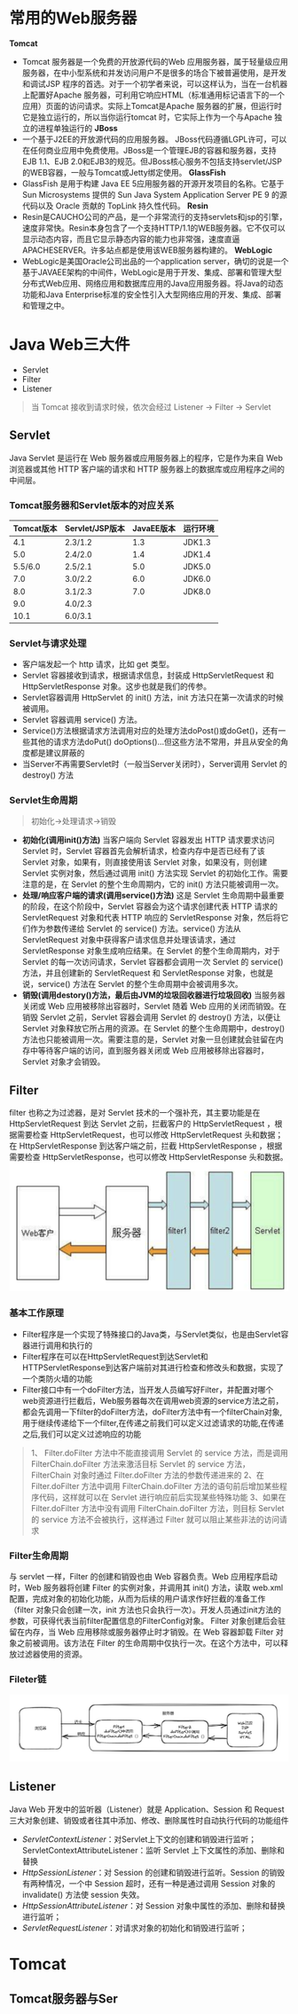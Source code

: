 # 常用的Web服务器
**Tomcat**
- Tomcat 服务器是一个免费的开放源代码的Web 应用服务器，属于轻量级应用服务器，在中小型系统和并发访问用户不是很多的场合下被普遍使用，是开发和调试JSP 程序的首选。对于一个初学者来说，可以这样认为，当在一台机器上配置好Apache 服务器，可利用它响应HTML（标准通用标记语言下的一个应用）页面的访问请求。实际上Tomcat是Apache 服务器的扩展，但运行时它是独立运行的，所以当你运行tomcat 时，它实际上作为一个与Apache 独立的进程单独运行的
**JBoss**
- 一个基于J2EE的开放源代码的应用服务器。 JBoss代码遵循LGPL许可，可以在任何商业应用中免费使用。JBoss是一个管理EJB的容器和服务器，支持EJB 1.1、EJB 2.0和EJB3的规范。但JBoss核心服务不包括支持servlet/JSP的WEB容器，一般与Tomcat或Jetty绑定使用。
**GlassFish**
- GlassFish 是用于构建 Java EE 5应用服务器的开源开发项目的名称。它基于 Sun Microsystems 提供的 Sun Java System Application Server PE 9 的源代码以及 Oracle 贡献的 TopLink 持久性代码。
**Resin**
- Resin是CAUCHO公司的产品，是一个非常流行的支持servlets和jsp的引擎，速度非常快。Resin本身包含了一个支持HTTP/1.1的WEB服务器。它不仅可以显示动态内容，而且它显示静态内容的能力也非常强，速度直逼APACHESERVER。许多站点都是使用该WEB服务器构建的。
**WebLogic**
- WebLogic是美国Oracle公司出品的一个application server，确切的说是一个基于JAVAEE架构的中间件，WebLogic是用于开发、集成、部署和管理大型分布式Web应用、网络应用和数据库应用的Java应用服务器。将Java的动态功能和Java Enterprise标准的安全性引入大型网络应用的开发、集成、部署和管理之中。

# Java Web三大件
- Servlet
- Filter
- Listener

> 当 Tomcat 接收到请求时候，依次会经过 Listener -> Filter -> Servlet

## Servlet
Java Servlet 是运行在 Web 服务器或应用服务器上的程序，它是作为来自 Web 浏览器或其他 HTTP 客户端的请求和 HTTP 服务器上的数据库或应用程序之间的中间层。
### Tomcat服务器和Servlet版本的对应关系
| Tomcat版本 | Servlet/JSP版本 | JavaEE版本 | 运行环境 |
| ---------- | --------------- | ---------- | -------- |
| 4.1        | 2.3/1.2         | 1.3        | JDK1.3   |
| 5.0        | 2.4/2.0         | 1.4        | JDK1.4   |
| 5.5/6.0    | 2.5/2.1         | 5.0        | JDK5.0   |
| 7.0        | 3.0/2.2         | 6.0        | JDK6.0   |
| 8.0        | 3.1/2.3         | 7.0        | JDK8.0   |
| 9.0        | 4.0/2.3         |            |          |
| 10.1           |  6.0/3.1               |            |          |

### Servlet与请求处理
- 客户端发起一个 http 请求，比如 get 类型。
- Servlet 容器接收到请求，根据请求信息，封装成 HttpServletRequest 和HttpServletResponse 对象。这步也就是我们的传参。
- Servlet容器调用 HttpServlet 的 init() 方法，init 方法只在第一次请求的时候被调用。
- Servlet 容器调用 service() 方法。
- Service()方法根据请求方法调用对应的处理方法doPost()或doGet()，还有一些其他的请求方法doPut() doOptions()...但这些方法不常用，并且从安全的角度都是建议屏蔽的
- 当Server不再需要Servlet时（一般当Server关闭时），Server调用 Servlet 的 destroy() 方法

### Servlet生命周期
>初始化->处理请求->销毁

- **初始化(调用init()方法)**
  当客户端向 Servlet 容器发出 HTTP 请求要求访问 Servlet 时，Servlet 容器首先会解析请求，检查内存中是否已经有了该 Servlet 对象，如果有，则直接使用该 Servlet 对象，如果没有，则创建 Servlet 实例对象，然后通过调用 init() 方法实现 Servlet 的初始化工作。需要注意的是，在 Servlet 的整个生命周期内，它的 init() 方法只能被调用一次。
- **处理/响应客户端的请求(调用service()方法)**
  这是 Servlet 生命周期中最重要的阶段，在这个阶段中，Servlet 容器会为这个请求创建代表 HTTP 请求的 ServletRequest 对象和代表 HTTP 响应的 ServletResponse 对象，然后将它们作为参数传递给 Servlet 的 service() 方法。service() 方法从 ServletRequest 对象中获得客户请求信息并处理该请求，通过 ServletResponse 对象生成响应结果。在 Servlet 的整个生命周期内，对于 Servlet 的每一次访问请求，Servlet 容器都会调用一次 Servlet 的 service() 方法，并且创建新的 ServletRequest 和 ServletResponse 对象，也就是说，service() 方法在 Servlet 的整个生命周期中会被调用多次。
- **销毁(调用destory()方法，最后由JVM的垃圾回收器进行垃圾回收)**
  当服务器关闭或 Web 应用被移除出容器时，Servlet 随着 Web 应用的关闭而销毁。在销毁 Servlet 之前，Servlet 容器会调用 Servlet 的 destroy() 方法，以便让 Servlet 对象释放它所占用的资源。在 Servlet 的整个生命周期中，destroy() 方法也只能被调用一次。需要注意的是，Servlet 对象一旦创建就会驻留在内存中等待客户端的访问，直到服务器关闭或 Web 应用被移除出容器时，Servlet 对象才会销毁。

## Filter
filter 也称之为过滤器，是对 Servlet 技术的一个强补充，其主要功能是在 HttpServletRequest 到达 Servlet 之前，拦截客户的 HttpServletRequest ，根据需要检查 HttpServletRequest，也可以修改 HttpServletRequest 头和数据；在 HttpServletResponse 到达客户端之前，拦截 HttpServletResponse ，根据需要检查 HttpServletResponse，也可以修改 HttpServletResponse 头和数据。
![](attachments/Pasted%20image%2020230302180540.png)

### 基本工作原理
- Filter程序是一个实现了特殊接口的Java类，与Servlet类似，也是由Servlet容器进行调用和执行的
- Filter程序在可以在HttpServletRequest到达Servlet和HTTPServletResponse到达客户端前对其进行检查和修改头和数据，实现了一个类防火墙的功能
- Filter接口中有一个doFilter方法，当开发人员编写好Filter，并配置对哪个web资源进行拦截后，Web服务器每次在调用web资源的service方法之前，都会先调用一下filter的doFilter方法，doFilter方法中有一个filterChain对象,用于继续传递给下一个filter,在传递之前我们可以定义过滤请求的功能,在传递之后,我们可以定义过滤响应的功能
>1、 Filter.doFilter 方法中不能直接调用 Servlet 的 service 方法，而是调用 FilterChain.doFilter 方法来激活目标 Servlet 的 service 方法，FilterChain 对象时通过 Filter.doFilter 方法的参数传递进来的
>2、在 Filter.doFilter 方法中调用 FilterChain.doFilter 方法的语句前后增加某些程序代码，这样就可以在 Servlet 进行响应前后实现某些特殊功能
>3、如果在 Filter.doFilter 方法中没有调用 FilterChain.doFilter 方法，则目标 Servlet 的 service 方法不会被执行，这样通过 Filter 就可以阻止某些非法的访问请求


### Filter生命周期

与 servlet 一样，Filter 的创建和销毁也由 Web 容器负责。Web 应用程序启动时，Web 服务器将创建 Filter 的实例对象，并调用其 init() 方法，读取 web.xml 配置，完成对象的初始化功能，从而为后续的用户请求作好拦截的准备工作（filter 对象只会创建一次，init 方法也只会执行一次）。开发人员通过init方法的参数，可获得代表当前filter配置信息的FilterConfig对象。
Filter 对象创建后会驻留在内存，当 Web 应用移除或服务器停止时才销毁。在 Web 容器卸载 Filter 对象之前被调用。该方法在 Filter 的生命周期中仅执行一次。在这个方法中，可以释放过滤器使用的资源。

### Fileter链
![](attachments/Pasted%20image%2020230302183118.png)

## Listener
Java Web 开发中的监听器（Listener）就是 Application、Session 和 Request 三大对象创建、销毁或者往其中添加、修改、删除属性时自动执行代码的功能组件

- *ServletContextListener*：对Servlet上下文的创建和销毁进行监听； ServletContextAttributeListener：监听 Servlet 上下文属性的添加、删除和替换
- *HttpSessionListener*：对 Session 的创建和销毁进行监听。Session 的销毁有两种情况，一个中 Session 超时，还有一种是通过调用 Session 对象的 invalidate() 方法使 session 失效。
- *HttpSessionAttributeListener*：对 Session 对象中属性的添加、删除和替换进行监听；
- *ServletRequestListener*：对请求对象的初始化和销毁进行监听； 


# Tomcat
## Tomcat服务器与Ser